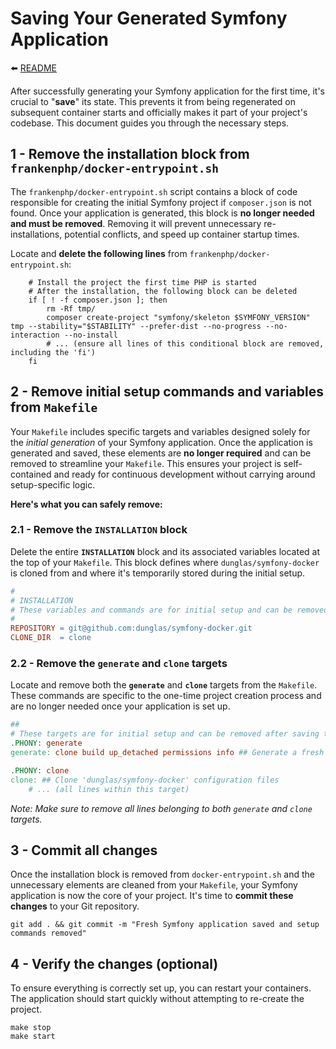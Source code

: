 # Saving Your Generated Symfony Application

⬅️ [README](https://www.google.com/search?q=../README.md)

After successfully generating your Symfony application for the first time, it's crucial to "**save**" its state. This prevents it from being regenerated on subsequent container starts and officially makes it part of your project's codebase. This document guides you through the necessary steps.

## 1 - Remove the installation block from `frankenphp/docker-entrypoint.sh`

The `frankenphp/docker-entrypoint.sh` script contains a block of code responsible for creating the initial Symfony project if `composer.json` is not found. Once your application is generated, this block is **no longer needed and must be removed**. Removing it will prevent unnecessary re-installations, potential conflicts, and speed up container startup times.

Locate and **delete the following lines** from `frankenphp/docker-entrypoint.sh`:

```shell
	# Install the project the first time PHP is started
	# After the installation, the following block can be deleted
	if [ ! -f composer.json ]; then
		rm -Rf tmp/
		composer create-project "symfony/skeleton $SYMFONY_VERSION" tmp --stability="$STABILITY" --prefer-dist --no-progress --no-interaction --no-install
		# ... (ensure all lines of this conditional block are removed, including the 'fi')
	fi
```

## 2 - Remove initial setup commands and variables from `Makefile`

Your `Makefile` includes specific targets and variables designed solely for the *initial generation* of your Symfony application. Once the application is generated and saved, these elements are **no longer required** and can be removed to streamline your `Makefile`. This ensures your project is self-contained and ready for continuous development without carrying around setup-specific logic.

**Here's what you can safely remove:**

### 2.1 - Remove the `INSTALLATION` block

Delete the entire **`INSTALLATION`** block and its associated variables located at the top of your `Makefile`. This block defines where `dunglas/symfony-docker` is cloned from and where it's temporarily stored during the initial setup.

```makefile
#
# INSTALLATION
# These variables and commands are for initial setup and can be removed after saving the project.
#
REPOSITORY = git@github.com:dunglas/symfony-docker.git
CLONE_DIR  = clone
```

### 2.2 - Remove the `generate` and `clone` targets

Locate and remove both the **`generate`** and **`clone`** targets from the `Makefile`. These commands are specific to the one-time project creation process and are no longer needed once your application is set up.

```makefile
##
# These targets are for initial setup and can be removed after saving the project.
.PHONY: generate
generate: clone build up_detached permissions info ## Generate a fresh Symfony application with Docker configuration

.PHONY: clone
clone: ## Clone 'dunglas/symfony-docker' configuration files
	# ... (all lines within this target)
```

*Note: Make sure to remove all lines belonging to both `generate` and `clone` targets.*

## 3 - Commit all changes

Once the installation block is removed from `docker-entrypoint.sh` and the unnecessary elements are cleaned from your `Makefile`, your Symfony application is now the core of your project. It's time to **commit these changes** to your Git repository.

```shell
git add . && git commit -m "Fresh Symfony application saved and setup commands removed"
```

## 4 - Verify the changes (optional)

To ensure everything is correctly set up, you can restart your containers. The application should start quickly without attempting to re-create the project.

```shell
make stop
make start
```